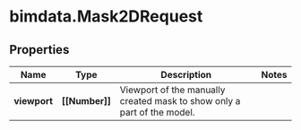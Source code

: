 # bimdata.Mask2DRequest

## Properties

Name | Type | Description | Notes
------------ | ------------- | ------------- | -------------
**viewport** | **[[Number]]** | Viewport of the manually created mask to show only a part of the model. | 


